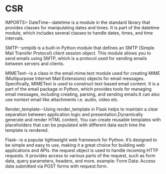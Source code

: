 # CSR
IMPORTS>
DateTime--datetime is a module in the standard library that provides classes for manipulating dates and times. It is part of the datetime module, which includes several classes to handle 
           dates, times, and time intervals. 

           
SMTP--smtplib is a built-in Python module that defines an SMTP (Simple Mail Transfer Protocol) client session object. This module allows you to send emails using SMTP, which is a protocol 
      used for sending emails between servers and clients.

      
MIMEText--is a class in the email.mime.text module used for creating MIME (Multipurpose Internet Mail Extensions) objects for email messages. Specifically, MIMEText is used to construct 
          text-based email content. It is a part of the email package in Python, which provides tools for managing email messages, including creating, parsing, and sending emails.It can 
          also use nontext email like attachments i.e. audio, video etc.

          
Render_template--Using render_template in Flask helps to maintain a clear separation between application logic and presentation,Dynamically generate and render HTML content, You can create 
                 reusable templates with placeholders that can be populated with different data each time the template is rendered.

                 
Flask--is a popular lightweight web framework for Python. It’s designed to be simple and easy to use, making it a great choice for building web applications and APIs. 
       the request object is used to handle incoming HTTP requests. It provides access to various parts of the request, such as form data, query parameters, headers, and more. 
       example: Form Data: Access data submitted via POST forms with request.form.
  
